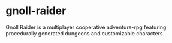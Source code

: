 # gnoll-raider
Gnoll Raider is a multiplayer cooperative adventure-rpg featuring procedurally generated dungeons and customizable characters

